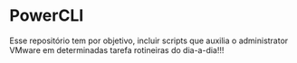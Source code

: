 # PowerCLI

Esse repositório tem por objetivo, incluir scripts que auxilia o administrator VMware em determinadas tarefa rotineiras do dia-a-dia!!!


